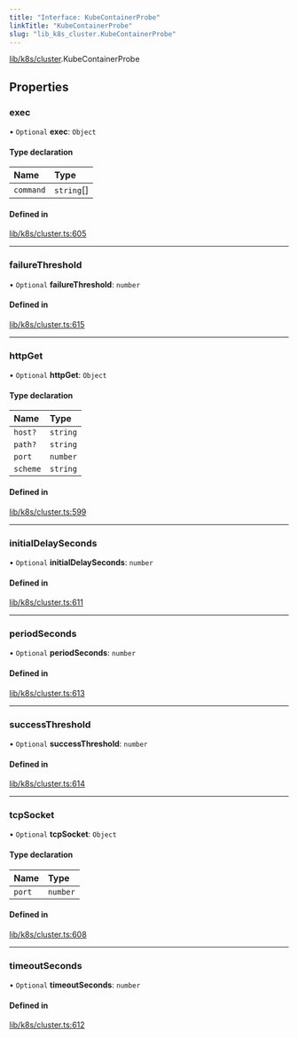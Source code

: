 ```yaml
---
title: "Interface: KubeContainerProbe"
linkTitle: "KubeContainerProbe"
slug: "lib_k8s_cluster.KubeContainerProbe"
---
```


[lib/k8s/cluster](../modules/lib_k8s_cluster.md).KubeContainerProbe

## Properties

### exec

• `Optional` **exec**: `Object`

#### Type declaration

| Name | Type |
| :------ | :------ |
| `command` | `string`[] |

#### Defined in

[lib/k8s/cluster.ts:605](https://github.com/headlamp-k8s/headlamp/blob/1093c364/frontend/src/lib/k8s/cluster.ts#L605)

___

### failureThreshold

• `Optional` **failureThreshold**: `number`

#### Defined in

[lib/k8s/cluster.ts:615](https://github.com/headlamp-k8s/headlamp/blob/1093c364/frontend/src/lib/k8s/cluster.ts#L615)

___

### httpGet

• `Optional` **httpGet**: `Object`

#### Type declaration

| Name | Type |
| :------ | :------ |
| `host?` | `string` |
| `path?` | `string` |
| `port` | `number` |
| `scheme` | `string` |

#### Defined in

[lib/k8s/cluster.ts:599](https://github.com/headlamp-k8s/headlamp/blob/1093c364/frontend/src/lib/k8s/cluster.ts#L599)

___

### initialDelaySeconds

• `Optional` **initialDelaySeconds**: `number`

#### Defined in

[lib/k8s/cluster.ts:611](https://github.com/headlamp-k8s/headlamp/blob/1093c364/frontend/src/lib/k8s/cluster.ts#L611)

___

### periodSeconds

• `Optional` **periodSeconds**: `number`

#### Defined in

[lib/k8s/cluster.ts:613](https://github.com/headlamp-k8s/headlamp/blob/1093c364/frontend/src/lib/k8s/cluster.ts#L613)

___

### successThreshold

• `Optional` **successThreshold**: `number`

#### Defined in

[lib/k8s/cluster.ts:614](https://github.com/headlamp-k8s/headlamp/blob/1093c364/frontend/src/lib/k8s/cluster.ts#L614)

___

### tcpSocket

• `Optional` **tcpSocket**: `Object`

#### Type declaration

| Name | Type |
| :------ | :------ |
| `port` | `number` |

#### Defined in

[lib/k8s/cluster.ts:608](https://github.com/headlamp-k8s/headlamp/blob/1093c364/frontend/src/lib/k8s/cluster.ts#L608)

___

### timeoutSeconds

• `Optional` **timeoutSeconds**: `number`

#### Defined in

[lib/k8s/cluster.ts:612](https://github.com/headlamp-k8s/headlamp/blob/1093c364/frontend/src/lib/k8s/cluster.ts#L612)
